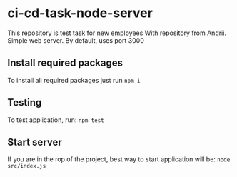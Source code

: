 # ci-cd-task-node-server

This repository is test task for new employees
With repository from Andrii.
Simple web server. By default, uses port 3000

## Install required packages

To install all required packages just run `npm i`

## Testing

To test application, run: `npm test`

## Start server

If you are in the rop of the project, best way to start application will be: `node src/index.js`
